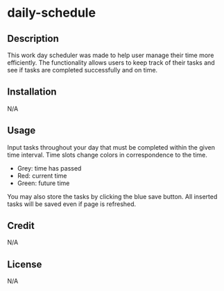 # daily-schedule

## Description

This work day scheduler was made to help user manage their time more efficiently. The functionality allows users to keep track of their tasks and see if tasks are completed successfully and on time. 

## Installation

N/A

## Usage

Input tasks throughout your day that must be completed within the given time interval. Time slots change colors in correspondence to the time. 

* Grey: time has passed
* Red: current time
* Green: future time 

You may also store the tasks by clicking the blue save button. All inserted tasks will be saved even if page is refreshed. 

## Credit

N/A

## License

N/A

